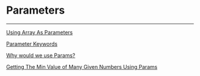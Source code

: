 # Parameters

---

[Using Array As Parameters](./Using%20Array%20As%20Parameters.md)

[Parameter Keywords](./Parameter%20Keywords.md)

[Why would we use Params?](./Why%20would%20we%20use%20Params.md)

[Getting The Min Value of Many Given Numbers Using Params](./Getting%20The%20Min%20Value%20of%20Many%20Given%20Numbers%20Using.md)
